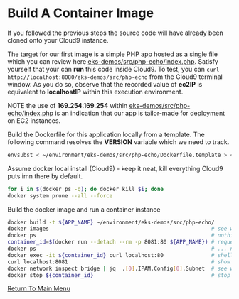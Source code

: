 # Build A Container Image

If you followed the previous steps the source code will have already been cloned onto your Cloud9 instance.

The target for our first image is a simple PHP app hosted as a single file which you can review here [eks-demos/src/php-echo/index.php](/src/php-echo/index.php).
Satisfy yourself that your can **run** this code inside Cloud9. To test, you can `curl http://localhost:8080/eks-demos/src/php-echo` from the Cloud9 terminal window. 
As you do so, observe that the recorded value of **ec2IP** is equivalent to **localhostIP** within this execution environment.

NOTE the use of **169.254.169.254** within [eks-demos/src/php-echo/index.php](/src/php-echo/index.php) is an indication that our app is tailor-made for deployment on EC2 instances.

Build the Dockerfile for this application locally from a template. The following command resolves the **VERSION** variable which we need to track.
```bash
envsubst < ~/environment/eks-demos/src/php-echo/Dockerfile.template > ~/environment/eks-demos/src/php-echo/Dockerfile
```

Assume docker local install (Cloud9) - keep it neat, kill everything Cloud9 puts imn there by default.
```bash
for i in $(docker ps -q); do docker kill $i; done
docker system prune --all --force
```

Build the docker image and run a container instance
```bash
docker build -t ${APP_NAME} ~/environment/eks-demos/src/php-echo/
docker images                                                   # see what you produced
docker ps                                                       # nothing running ...
container_id=$(docker run --detach --rm -p 8081:80 ${APP_NAME}) # request docker to instantiate a single container as a background process
docker ps                                                       # ... now one container running
docker exec -it ${container_id} curl localhost:80               # shell INTO that container and curl the INTERNAL port (80)
curl localhost:8081                                             # show that the corresponding EXTERNAL port is mapped to a high-order port (8081) on the c9 instance
docker network inspect bridge | jq  .[0].IPAM.Config[0].Subnet  # see why the ec2IP is no longer equivalent to the localhostIP
docker stop ${container_id}                                     # stop the container (which will be terminated because we ran it with the --rm flag)
```

[Return To Main Menu](/README.md)
